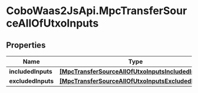 # CoboWaas2JsApi.MpcTransferSourceAllOfUtxoInputs

## Properties

Name | Type | Description | Notes
------------ | ------------- | ------------- | -------------
**includedInputs** | [**[MpcTransferSourceAllOfUtxoInputsIncludedInputs]**](MpcTransferSourceAllOfUtxoInputsIncludedInputs.md) |  | [optional] 
**excludedInputs** | [**[MpcTransferSourceAllOfUtxoInputsExcludedInputs]**](MpcTransferSourceAllOfUtxoInputsExcludedInputs.md) |  | [optional] 


